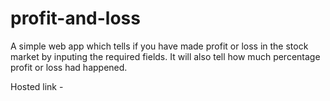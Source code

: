 # profit-and-loss
A simple web app which tells if you have made profit or loss in the stock market by inputing the required fields. It will also tell how much percentage profit or loss had happened.

Hosted link - 
